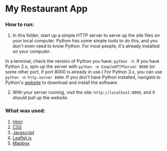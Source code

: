 # My Restaurant App 

### How to run:

1. In this folder, start up a simple HTTP server to serve up the site files on your local computer. Python has some simple tools to do this, and you don't even need to know Python. For most people, it's already installed on your computer. 

In a terminal, check the version of Python you have: `python -V`. If you have Python 2.x, spin up the server with `python -m SimpleHTTPServer 8000` (or some other port, if port 8000 is already in use.) For Python 3.x, you can use `python -m http.server 8000`. If you don't have Python installed, navigate to Python's [website](https://www.python.org/) to download and install the software.

2. With your server running, visit the site: `http://localhost:8000`, and it should pull up the website. 

### What was used:

1. [Html](https://www.w3schools.com/html/)
2. [CSS](https://www.w3schools.com/css/)
3. [Javascript](https://www.javascript.com/)
4. [Leaflet.js](https://leafletjs.com/) 
5. [Mapbox](https://www.mapbox.com/)
